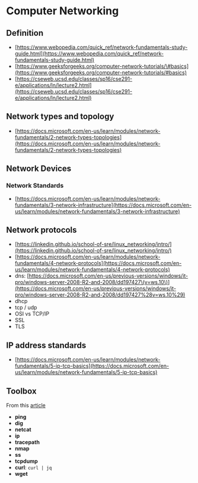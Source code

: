 # Computer Networking

## Definition

- [https://www.webopedia.com/quick_ref/network-fundamentals-study-guide.html](https://www.webopedia.com/quick_ref/network-fundamentals-study-guide.html)
- [https://www.geeksforgeeks.org/computer-network-tutorials/\#basics](https://www.geeksforgeeks.org/computer-network-tutorials/#basics)
- [https://cseweb.ucsd.edu/classes/sp16/cse291-e/applications/ln/lecture2.html](https://cseweb.ucsd.edu/classes/sp16/cse291-e/applications/ln/lecture2.html)

## Network types and topology

- [https://docs.microsoft.com/en-us/learn/modules/network-fundamentals/2-network-types-topologies](https://docs.microsoft.com/en-us/learn/modules/network-fundamentals/2-network-types-topologies)

## Network Devices

### Network Standards

- [https://docs.microsoft.com/en-us/learn/modules/network-fundamentals/3-network-infrastructure](https://docs.microsoft.com/en-us/learn/modules/network-fundamentals/3-network-infrastructure)

## Network protocols

- [https://linkedin.github.io/school-of-sre/linux_networking/intro/](https://linkedin.github.io/school-of-sre/linux_networking/intro/)
- [https://docs.microsoft.com/en-us/learn/modules/network-fundamentals/4-network-protocols](https://docs.microsoft.com/en-us/learn/modules/network-fundamentals/4-network-protocols)
- dns: [https://docs.microsoft.com/en-us/previous-versions/windows/it-pro/windows-server-2008-R2-and-2008/dd197427\(v=ws.10\)](https://docs.microsoft.com/en-us/previous-versions/windows/it-pro/windows-server-2008-R2-and-2008/dd197427%28v=ws.10%29)
- dhcp
- tcp / udp
- OSI vs TCP/IP
- SSL
- TLS

## IP address standards

- [https://docs.microsoft.com/en-us/learn/modules/network-fundamentals/5-ip-tcp-basics](https://docs.microsoft.com/en-us/learn/modules/network-fundamentals/5-ip-tcp-basics)

## Toolbox

From this [article](https://towardsdatascience.com/networking-tools-every-developer-needs-to-know-e17c9159b180)

- **ping**
- **dig**
- **netcat**
- **ip**
- **tracepath**
- **nmap**
- **ss**
- **tcpdump**
- **curl**: `curl | jq`
- **wget**
